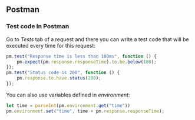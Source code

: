 ## Postman

### Test code in Postman
Go to *Tests* tab of a request and there you can write a test code that will be executed every time for this request:
```javascript
pm.test("Response time is less than 100ms", function () {
    pm.expect(pm.response.responseTime).to.be.below(100);
});
pm.test("Status code is 200", function () {
    pm.response.to.have.status(200);
});
```
You can also use variables defined in *environment*:
```javascript
let time = parseInt(pm.environment.get("time"))
pm.environment.set("time", time + pm.response.responseTime);
```
